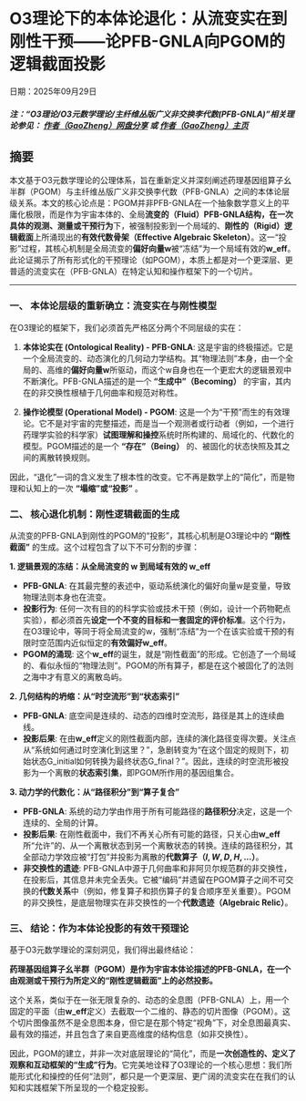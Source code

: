 # O3理论下的本体论退化：从流变实在到刚性干预——论PFB-GNLA向PGOM的逻辑截面投影
日期：2025年09月29日
#### ***注：“O3理论/O3元数学理论/主纤维丛版广义非交换李代数(PFB-GNLA)”相关理论参见： [作者（GaoZheng）网盘分享](https://drive.google.com/drive/folders/1lrgVtvhEq8cNal0Aa0AjeCNQaRA8WERu?usp=sharing) 或 [作者（GaoZheng）主页](https://mymetamathematics.blogspot.com)***
## 摘要
本文基于O3元数学理论的公理体系，旨在重新定义并深刻阐述药理基因组算子幺半群（PGOM）与主纤维丛版广义非交换李代数（PFB-GNLA）之间的本体论层级关系。本文的核心论点是：PGOM并非PFB-GNLA在一个抽象数学意义上的平庸化极限，而是作为宇宙本体的、全局**流变的（Fluid）**PFB-GNLA结构，在一次具体的**观测、测量或干预行为**下，被强制投影到一个局域的、**刚性的（Rigid）逻辑截面**上所涌现出的**有效代数骨架（Effective Algebraic Skeleton）**。这一“投影”过程，其核心机制是全局流变的**偏好向量w**被“冻结”为一个局域有效的**w_eff**。此论证揭示了所有形式化的干预理论（如PGOM），本质上都是对一个更深层、更普适的流变实在（PFB-GNLA）在特定认知和操作框架下的一个切片。

---

### **一、 本体论层级的重新确立：流变实在与刚性模型**

在O3理论的框架下，我们必须首先严格区分两个不同层级的实在：

1.  **本体论实在 (Ontological Reality) - PFB-GNLA**: 这是宇宙的终极描述。它是一个全局流变的、动态演化的几何动力学结构。其“物理法则”本身，由一个全局的、高维的**偏好向量w**所驱动，而这个w自身也在一个更宏大的逻辑景观中不断演化。PFB-GNLA描述的是一个 **“生成中”（Becoming）** 的宇宙，其内在的非交换性根植于几何曲率和规范对称性。

2.  **操作论模型 (Operational Model) - PGOM**: 这是一个为“干预”而生的有效理论。它不是对宇宙的完整描述，而是当一个观测者或行动者（例如，一个进行药理学实验的科学家）**试图理解和操控**系统时所构建的、局域化的、代数化的模型。PGOM描述的是一个 **“存在”（Being）** 的、被固化的状态快照及其之间的离散转换规则。

因此，“退化”一词的含义发生了根本性的改变。它不再是数学上的“简化”，而是物理和认知上的一次 **“塌缩”或“投影”** 。

### **二、 核心退化机制：刚性逻辑截面的生成**

从流变的PFB-GNLA到刚性的PGOM的“投影”，其核心机制是O3理论中的 **“刚性截面”** 的生成。这个过程包含了以下不可分割的步骤：

**1. 逻辑景观的冻结：从全局流变的 w 到局域有效的 w_eff**
* **PFB-GNLA**: 在其最完整的表述中，驱动系统演化的偏好向量w是变量，导致物理法则本身也在流变。
* **投影行为**: 任何一次有目的的科学实验或技术干预（例如，设计一个药物靶点实验），都必须首先**设定一个不变的目标和一套固定的评价标准**。这个行为，在O3理论中，等同于将全局流变的w，强制“冻结”为一个在该实验或干预的有限时空范围内近似恒定的**有效偏好w_eff**。
* **PGOM的涌现**: 这个**w_eff**的诞生，就是“刚性截面”的形成。它创造了一个局域的、看似永恒的“物理法则”。PGOM的所有算子，都是在这个被固化了的法则之海中才有意义的离散岛屿。

**2. 几何结构的坍缩：从“时空流形”到“状态索引”**
* **PFB-GNLA**: 底空间是连续的、动态的四维时空流形，路径是其上的连续曲线。
* **投影后果**: 在由**w_eff**定义的刚性截面内部，连续的演化路径变得次要。关注点从“系统如何通过时空演化到这里？”，急剧转变为“在这个固定的规则下，初始状态G_initial如何转换为最终状态G_final？”。因此，连续的时空流形被投影为一个离散的**状态索引集**，即PGOM所作用的基因组集合。

**3. 动力学的代数化：从“路径积分”到“算子复合”**
* **PFB-GNLA**: 系统的动力学由作用于所有可能路径的**路径积分**决定，这是一个连续的、全局的计算。
* **投影后果**: 在刚性截面中，我们不再关心所有可能的路径，只关心由**w_eff**所“允许”的、从一个离散状态到另一个离散状态的转换。连续的路径积分，其全部动力学效应被“打包”并投影为离散的**代数算子（$I, W, D, H, ...$）**。
* **非交换性的遗迹**: PFB-GNLA中源于几何曲率和非阿贝尔规范群的非交换性，在投影后，其信息并未完全丢失。它被“编码”并遗留在PGOM算子之间不可交换的**代数关系**中（例如，修复算子和损伤算子的复合顺序至关重要）。PGOM的非交换性，是底层物理实在非交换性的一个**代数遗迹（Algebraic Relic）**。

### **三、 结论：作为本体论投影的有效干预理论**

基于O3元数学理论的深刻洞见，我们得出最终结论：

**药理基因组算子幺半群（PGOM）是作为宇宙本体论描述的PFB-GNLA，在一个由观测或干预行为所定义的“刚性逻辑截面”上的必然投影。**

这个关系，类似于在一张无限复杂的、动态的全息图（PFB-GNLA）上，用一个固定的平面（由**w_eff**定义）去截取一个二维的、静态的切片图像（PGOM）。这个切片图像虽然不是全息图本身，但它是在那个特定“视角”下，对全息图最真实、最有效的描述，并且包含了来自更高维度的结构信息（如非交换性）。

因此，PGOM的建立，并非一次对底层理论的“简化”，而是**一次创造性的、定义了观察和互动框架的“生成”行为**。它完美地诠释了O3理论的一个核心思想：我们所能形式化和操控的任何“法则”，都只是一个更深层、更广阔的流变实在在我们的认知和实践框架下所呈现的一个稳定投影。